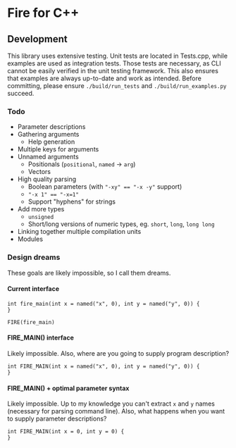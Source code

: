 # Fire for C++

## Development

This library uses extensive testing. Unit tests are located in Tests.cpp, while examples are used as integration tests. Those tests are necessary, as CLI cannot be easily verified in the unit testing framework. This also ensures that examples are always up-to-date and work as intended. Before committing, please ensure `./build/run_tests` and `./build/run_examples.py` succeed.

### Todo

* Parameter descriptions
* Gathering arguments
    * Help generation
* Multiple keys for arguments
* Unnamed arguments
    * Positionals (`positional`, `named` -> `arg`)
    * Vectors
* High quality parsing
    * Boolean parameters (with `"-xy" == "-x -y"` support)
    * `"-x 1" == "-x=1"`
    * Support "hyphens" for strings
* Add more types
    * `unsigned`
    * Short/long versions of numeric types, eg. `short`, `long`, `long long`
* Linking together multiple compilation units
* Modules

### Design dreams

These goals are likely impossible, so I call them dreams.

#### Current interface

```
int fire_main(int x = named("x", 0), int y = named("y", 0)) {
}

FIRE(fire_main)
```

#### FIRE_MAIN() interface

Likely impossible. Also, where are you going to supply program description?

```
int FIRE_MAIN(int x = named("x", 0), int y = named("y", 0)) {
}
```

#### FIRE_MAIN() + optimal parameter syntax

Likely impossible. Up to my knowledge you can't extract `x` and `y` names (necessary for parsing command line). Also, what happens when you want to supply parameter descriptions?

```
int FIRE_MAIN(int x = 0, int y = 0) {
}
```
